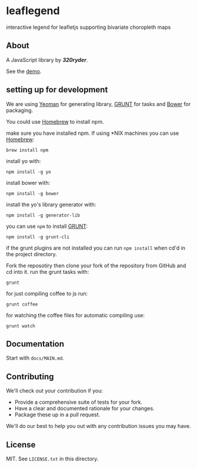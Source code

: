 # leaflegend

interactive legend for leafletjs supporting bivariate choropleth maps

## About

A JavaScript library by **_320ryder_**.

See the [demo](http://arminakvn.github.io/leaflegend/demo/index.html).

## setting up for development

We are using [Yeoman](http://yeoman.io/) for generating library, [GRUNT](http://gruntjs.com) for tasks and [Bower](http://bower.io/) for packaging.

You could use [Homebrew](http://brew.sh) to install npm.

make sure you have installed npm. If using *NIX machines you can use [Homebrew](http://brew.sh):
```
brew install npm
```
install yo with:
```
npm install -g yo
```
install bower with:
```
npm install -g bower
```

install the yo's library generator with:
```
npm install -g generator-lib
```
you can use `npm` to install [GRUNT](http://gruntjs.com/getting-started):
```
npm install -g grunt-cli
```
if the grunt plugins are not installed you can run `npm install` when cd'd in the project directory.

Fork the reposotiry then clone your fork of the repository from GitHub and cd into it.
run the grunt tasks with:
```
grunt
```
for just compiling coffee to js run:
```
grunt coffee
```
for watching the coffee files for automatic compiling use:
```
grunt watch
```


## Documentation

Start with `docs/MAIN.md`.

## Contributing

We'll check out your contribution if you:

* Provide a comprehensive suite of tests for your fork.
* Have a clear and documented rationale for your changes.
* Package these up in a pull request.

We'll do our best to help you out with any contribution issues you may have.

## License

MIT. See `LICENSE.txt` in this directory.

